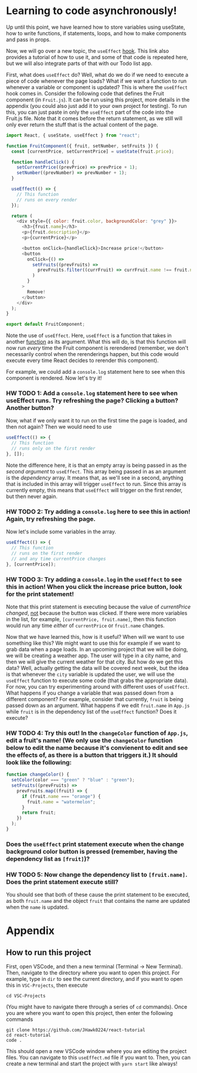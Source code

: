 # Learning to code asynchronously!

Up until this point, we have learned how to store variables using useState, how to write functions, if statements, loops, and how to make components and pass in props.

Now, we will go over a new topic, the `useEffect` [hook](https://www.w3schools.com/react/react_useeffect.asp). This link also provides a tutorial of how to use it, and some of that code is repeated here, but we will also integrate parts of that with our Todo list app.

First, what does `useEffect` do? Well, what do we do if we need to execute a piece of code whenever the page loads? What if we want a function to run whenever a variable or component is updated? This is where the `useEffect` hook comes in. Consider the following code that defines the Fruit component (in `Fruit.js`). It can be run using this project, more details in the appendix (you could also just add it to your own project for testing). To run this, you can just paste in only the `useEffect` part of the code into the Fruit.js file. Note that it comes before the return statement, as we still will only ever return the stuff that is the actual content of the page.

```javascript
import React, { useState, useEffect } from "react";

function FruitComponent({ fruit, setNumber, setFruits }) {
  const [currentPrice, setCurrentPrice] = useState(fruit.price);

  function handleClick() {
    setCurrentPrice((prevPrice) => prevPrice + 1);
    setNumber((prevNumber) => prevNumber + 1);
  }

  useEffect(() => {
    // This function
    // runs on every render
  });

  return (
    <div style={{ color: fruit.color, backgroundColor: "grey" }}>
      <h3>{fruit.name}</h3>
      <p>{fruit.description}</p>
      <p>{currentPrice}</p>

      <button onClick={handleClick}>Increase price!</button>
      <button
        onClick={() =>
          setFruits((prevFruits) =>
            prevFruits.filter((currFruit) => currFruit.name !== fruit.name)
          )
        }
      >
        Remove!
      </button>
    </div>
  );
}

export default FruitComponent;
```

Note the use of `useEffect`. Here, `useEffect` is a function that takes in another <ins>function</ins> as its argument. What this will do, is that this function will now run _every_ time the Fruit component is rerendered (remember, we don't necessarily control when the rerenderings happen, but this code would execute every time React decides to rerender this component).

For example, we could add a `console.log` statement here to see when this component is rendered. Now let's try it!

### HW TODO 1: Add a `console.log` statement here to see when useEffect runs. Try refreshing the page? Clicking a button? Another button?

Now, what if we only want it to run on the first time the page is loaded, and then not again? Then we would need to use

```javascript
useEffect(() => {
  // This function
  // runs only on the first render
}, []);
```

Note the difference here, it is that an empty array is being passed in as the _second argument_ to `useEffect`. This array being passed in as an argument is the _dependency_ array. It means that, as we'll see in a second, anything that is included in this array will trigger `useEffect` to run. Since this array is currently empty, this means that `useEffect` will trigger on the first render, but then never again.

### HW TODO 2: Try adding a `console.log` here to see this in action! Again, try refreshing the page.

Now let's include some variables in the array.

```javascript
useEffect(() => {
  // This function
  // runs on the first render
  // and any time currentPrice changes
}, [currentPrice]);
```

### HW TODO 3: Try adding a `console.log` in the `useEffect` to see this in action! When you click the increase price button, look for the print statement!

Note that this print statement is executing because the value of _currentPrice changed_, <ins>not</ins> because the button was clicked. If there were more variables in the list, for example, `[currentPrice, fruit.name]`, then this function would run any time _either_ of `currentPrice` or `fruit.name` changes.

Now that we have learned this, how is it useful? When will we want to use something like this? We might want to use this for example if we want to grab data when a page loads. In an upcoming project that we will be doing, we will be creating a weather app. The user will type in a city name, and then we will give the current weather for that city. But how do we get this data? Well, actually getting the data will be covered next week, but the idea is that whenever the `city` variable is updated the user, we will use the `useEffect` function to execute some code (that grabs the appropriate data). For now, you can try experimenting around with different uses of `useEffect`. What happens if you change a variable that was passed down from a different component? For example, consider that currently, `fruit` is being passed down as an argument. What happens if we edit `fruit.name` in `App.js` while `fruit` is in the dependency list of the `useEffect` function? Does it execute?

### HW TODO 4: Try this out! In the `changeColor` function of `App.js`, edit a fruit's name! (We only use the `changeColor` function below to edit the name because it's convienent to edit and see the effects of, as there is a button that triggers it.) It should look like the following:

```javascript
function changeColor() {
  setColor(color === "green" ? "blue" : "green");
  setFruits((prevFruits) =>
    prevFruits.map((fruit) => {
      if (fruit.name === "orange") {
        fruit.name = "watermelon";
      }
      return fruit;
    })
  );
}
```

### Does the `useEffect` print statement execute when the change background color button is pressed (remember, having the dependency list as `[fruit]`)?

### HW TODO 5: Now change the dependency list to `[fruit.name]`. Does the print statement execute still?

You should see that both of these cause the print statement to be executed, as both `fruit.name` and the object `fruit` that contains the name are updated when the `name` is updated.

# Appendix

## How to run this project

First, open VSCode, and then a new terminal (Terminal -> New Terminal). Then, navigate to the directory where you want to open this project. For example, type in `dir` to see the current directory, and if you want to open this in `VSC-Projects`, then execute

```
cd VSC-Projects
```

(You might have to navigate there through a series of `cd` commands).
Once you are where you want to open this project, then enter the following commands

```
git clone https://github.com/JHawk0224/react-tutorial
cd react-tutorial
code .
```

This should open a new VSCode window where you are editing the project files. You can navigate to this `useEffect.md` file if you want to. Then, you can create a new terminal and start the project with `yarn start` like always!

